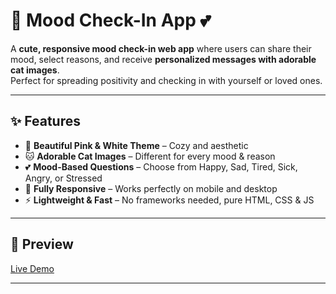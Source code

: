 # 🐾 Mood Check-In App 💕  

A **cute, responsive mood check-in web app** where users can share their mood, select reasons, and receive **personalized messages with adorable cat images**.  
Perfect for spreading positivity and checking in with yourself or loved ones.  

---

## ✨ Features  

- 🎀 **Beautiful Pink & White Theme** – Cozy and aesthetic  
- 🐱 **Adorable Cat Images** – Different for every mood & reason  
- 💕 **Mood-Based Questions** – Choose from Happy, Sad, Tired, Sick, Angry, or Stressed  
- 📱 **Fully Responsive** – Works perfectly on mobile and desktop  
- ⚡ **Lightweight & Fast** – No frameworks needed, pure HTML, CSS & JS  

---

## 📸 Preview  

[Live Demo]([https://placekitten.com/500/300](https://hamadrafi.github.io/Mood-Check-In/))

---

